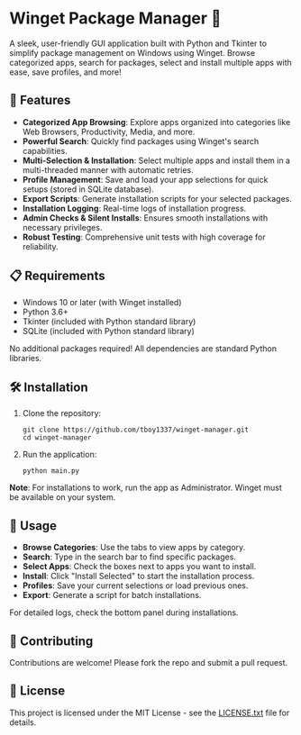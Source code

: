 # Winget Package Manager 🚀

A sleek, user-friendly GUI application built with Python and Tkinter to simplify package management on Windows using Winget. Browse categorized apps, search for packages, select and install multiple apps with ease, save profiles, and more!

## 🌟 Features

- **Categorized App Browsing**: Explore apps organized into categories like Web Browsers, Productivity, Media, and more.
- **Powerful Search**: Quickly find packages using Winget's search capabilities.
- **Multi-Selection & Installation**: Select multiple apps and install them in a multi-threaded manner with automatic retries.
- **Profile Management**: Save and load your app selections for quick setups (stored in SQLite database).
- **Export Scripts**: Generate installation scripts for your selected packages.
- **Installation Logging**: Real-time logs of installation progress.
- **Admin Checks & Silent Installs**: Ensures smooth installations with necessary privileges.
- **Robust Testing**: Comprehensive unit tests with high coverage for reliability.

## 📋 Requirements

- Windows 10 or later (with Winget installed)
- Python 3.6+
- Tkinter (included with Python standard library)
- SQLite (included with Python standard library)

No additional packages required! All dependencies are standard Python libraries.

## 🛠 Installation

1. Clone the repository:
   ```
   git clone https://github.com/tboy1337/winget-manager.git
   cd winget-manager
   ```

2. Run the application:
   ```
   python main.py
   ```

**Note**: For installations to work, run the app as Administrator. Winget must be available on your system.

## 🚀 Usage

- **Browse Categories**: Use the tabs to view apps by category.
- **Search**: Type in the search bar to find specific packages.
- **Select Apps**: Check the boxes next to apps you want to install.
- **Install**: Click "Install Selected" to start the installation process.
- **Profiles**: Save your current selections or load previous ones.
- **Export**: Generate a script for batch installations.

For detailed logs, check the bottom panel during installations.

## 🤝 Contributing

Contributions are welcome! Please fork the repo and submit a pull request.

## 📄 License

This project is licensed under the MIT License - see the [LICENSE.txt](LICENSE.txt) file for details.
